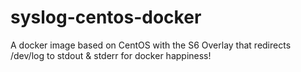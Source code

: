 # syslog-centos-docker
A docker image based on CentOS with the S6 Overlay that redirects /dev/log to stdout & stderr for docker happiness!
